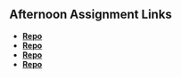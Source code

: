 ## Afternoon Assignment Links

* **[Repo](https://github.com/Jasperdelight/BurgerShack_main)**
* **[Repo](https://github.com/Jasperdelight/GregslistNode)**
* **[Repo](https://github.com/Jasperdelight/planetSide)**
* **[Repo](https://github.com/Jasperdelight/<ASSIGNMENT_REPO>)**
